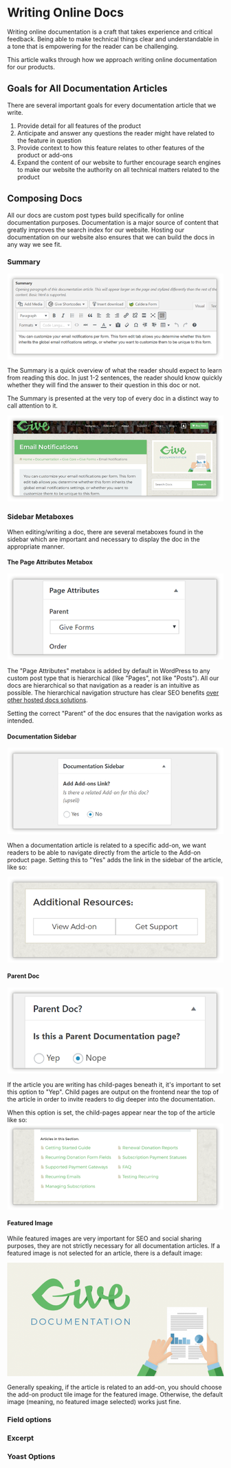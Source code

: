 # Writing Online Docs

Writing online documentation is a craft that takes experience and critical feedback. Being able to make technical things clear and understandable in a tone that is empowering for the reader can be challenging. 

This article walks through how we approach writing online documentation for our products.

## Goals for All Documentation Articles

There are several important goals for every documentation article that we write. 

1. Provide detail for all features of the product
2. Anticipate and answer any questions the reader might have related to the feature in question
3. Provide context to how this feature relates to other features of the product or add-ons
4. Expand the content of our website to further encourage search engines to make our website the authority on all technical matters related to the product


## Composing Docs
All our docs are custom post types build specifically for online documentation purposes. Documentation is a major source of content that greatly improves the search index for our website. Hosting our documentation on our website also ensures that we can build the docs in any way we see fit.

### Summary
![Screenshot of the Summary metabox](assets/writing-docs-summary.png)

The Summary is a quick overview of what the reader should expect to learn from reading this doc. In just 1-2 sentences, the reader should know quickly whether they will find the answer to their question in this doc or not.

The Summary is presented at the very top of every doc in a distinct way to call attention to it.

![The Summary at the top of a documentation article](assets/writing-docs-summary-frontend.png)

### Sidebar Metaboxes
When editing/writing a doc, there are several metaboxes found in the sidebar which are important and necessary to display the doc in the appropriate manner. 

#### The Page Attributes Metabox

![The "Page Attributes" metabox in our docs CPT](assets/writing-docs-page-attributes.png)

The "Page Attributes" metabox is added by default in WordPress to any custom post type that is hierarchical (like "Pages", not like "Posts"). All our docs are hierarchical so that navigation as a reader is an intuitive as possible. The hierarchical navigation structure has clear SEO benefits [over other hosted docs solutions](https://freemius.com/blog/build-knowledge-base-documentation/#not-helpscout).

Setting the correct "Parent" of the doc ensures that the navigation works as intended. 

#### Documentation Sidebar

![Documentation Sidebar metabox](assets/writing-docs-sidebar-metabox.png)

When a documentation article is related to a specific add-on, we want readers to be able to navigate directly from the article to the Add-on product page. Setting this to "Yes" adds the link in the sidebar of the article, like so:

![The add-on link in the documentation sidebar](assets/writing-docs-addon-link-sidebar.png)

#### Parent Doc 

![Parent Doc Metabox](assets/writing-docs-parent-doc-metabox.png)

If the article you are writing has child-pages beneath it, it's important to set this option to "Yep". Child pages are output on the frontend near the top of the article in order to invite readers to dig deeper into the documentation. 

When this option is set, the child-pages appear near the top of the article like so:
![Screenshot of "Articles in this Section" under the Summary of a documentation article](assets/writing-docs-article-in-section-frontend.png)

#### Featured Image

While featured images are very important for SEO and social sharing purposes, they are not strictly necessary for all documentation articles. If a featured image is not selected for an article, there is a default image:

![Default Documentation Featured Image](assets/give-documentation-share-image.png)

Generally speaking, if the article is related to an add-on, you should choose the add-on product tile image for the featured image. Otherwise, the default image (meaning, no featured image selected) works just fine.

### Field options

    
### Excerpt


### Yoast Options

